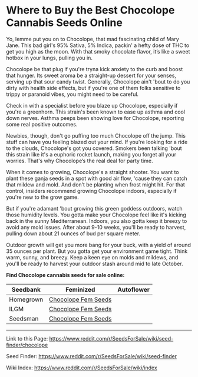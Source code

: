 # Where to Buy the Best Chocolope Cannabis Seeds Online

Yo, lemme put you on to Chocolope, that mad fascinating child of Mary Jane. This bad girl's 95% Sativa, 5% Indica, packin' a hefty dose of THC to get you high as the moon. With that smoky chocolate flavor, it’s like a sweet hotbox in your lungs, pulling you in.

Chocolope be that plug if you're tryna kick anxiety to the curb and boost that hunger. Its sweet aroma be a straight-up dessert for your senses, serving up that sour candy twist. Generally, Chocolope ain't 'bout to do you dirty with health side effects, but if you're one of them folks sensitive to trippy or paranoid vibes, you might need to be careful.

Check in with a specialist before you blaze up Chocolope, especially if you're a greenhorn. This strain's been known to ease up asthma and cool down nerves. Asthma peeps been showing love for Chocolope, reporting some real positive outcomes.

Newbies, though, don't go puffing too much Chocolope off the jump. This stuff can have you feeling blazed out your mind. If you're looking for a ride to the clouds, Chocolope's got you covered. Smokers been talking 'bout this strain like it's a euphoric rocket launch, making you forget all your worries. That's why Chocolope’s the real deal for party time.

When it comes to growing, Chocolope's a straight shooter. You want to plant these ganja seeds in a spot with good air flow, 'cause they can catch that mildew and mold. And don’t be planting when frost might hit. For that control, insiders recommend growing Chocolope indoors, especially if you're new to the grow game.

But if you're adamant 'bout growing this green goddess outdoors, watch those humidity levels. You gotta make your Chocolope feel like it's kicking back in the sunny Mediterranean. Indoors, you also gotta keep it breezy to avoid any mold issues. After about 9-10 weeks, you'll be ready to harvest, pulling down about 21 ounces of bud per square meter.

Outdoor growth will get you more bang for your buck, with a yield of around 35 ounces per plant. But you gotta get your environment game tight. Think warm, sunny, and breezy. Keep a keen eye on molds and mildews, and you'll be ready to harvest your outdoor stash around mid to late October.

**Find Chocolope cannabis seeds for sale online:**

| Seedbank  | Feminized | Autoflower |
|-----------|-----------|------------|
| Homegrown | [Chocolope Fem Seeds](https://homegrowncannabisco.com/products/chocolope-feminized-marijuana-seeds?a_aid=sale) |  |
| ILGM      | [Chocolope Fem Seeds](https://ilgm.com/products/chocolope-feminized-seeds?aff=2191) |  |
| Seedsman  | [Chocolope Fem Seeds](https://www.seedsman.com/chocolope-feminised-seeds?a_aid=56f632ea3916c) |  |

___

Link to this Page: https://www.reddit.com/r/SeedsForSale/wiki/seed-finder/chocolope

Seed Finder: https://www.reddit.com/r/SeedsForSale/wiki/seed-finder

Wiki Index: https://www.reddit.com/r/SeedsForSale/wiki/index

